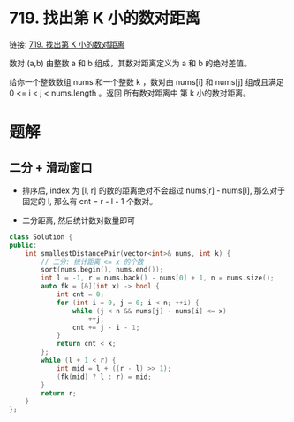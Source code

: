 # 719. 找出第 K 小的数对距离
链接: [719. 找出第 K 小的数对距离](https://leetcode.cn/problems/find-k-th-smallest-pair-distance/)

数对 (a,b) 由整数 a 和 b 组成，其数对距离定义为 a 和 b 的绝对差值。

给你一个整数数组 nums 和一个整数 k ，数对由 nums[i] 和 nums[j] 组成且满足 0 <= i < j < nums.length 。返回 所有数对距离中 第 k 小的数对距离。

# 题解
## 二分 + 滑动窗口

- 排序后, index 为 [l, r] 的数的距离绝对不会超过 nums[r] - nums[l], 那么对于固定的 l, 那么有 cnt = r - l - 1 个数对。

- 二分距离, 然后统计数对数量即可

```C++
class Solution {
public:
    int smallestDistancePair(vector<int>& nums, int k) {
        // 二分: 统计距离 <= x 的个数
        sort(nums.begin(), nums.end());
        int l = -1, r = nums.back() - nums[0] + 1, n = nums.size();
        auto fk = [&](int x) -> bool {
            int cnt = 0;
            for (int i = 0, j = 0; i < n; ++i) {
                while (j < n && nums[j] - nums[i] <= x)
                    ++j;
                cnt += j - i - 1;
            }
            return cnt < k;
        };
        while (l + 1 < r) {
            int mid = l + ((r - l) >> 1);
            (fk(mid) ? l : r) = mid;
        }
        return r;
    }
};
```
